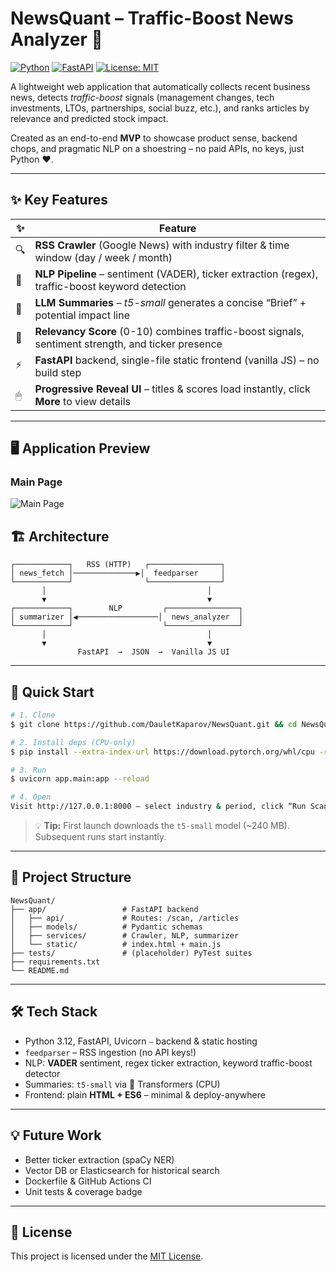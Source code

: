 # NewsQuant – Traffic-Boost News Analyzer 🚀

[![Python](https://img.shields.io/badge/Python-3.12-blue?logo=python)](https://www.python.org/) [![FastAPI](https://img.shields.io/badge/FastAPI-0.104-green?logo=fastapi)](https://fastapi.tiangolo.com/) [![License: MIT](https://img.shields.io/badge/License-MIT-yellow.svg)](LICENSE)

A lightweight web application that automatically collects recent business news, detects *traffic-boost* signals (management changes, tech investments, LTOs, partnerships, social buzz, etc.), and ranks articles by relevance and predicted stock impact.

Created as an end-to-end **MVP** to showcase product sense, backend chops, and pragmatic NLP on a shoestring – no paid APIs, no keys, just Python ♥.

---

## ✨ Key Features

| ✨ | Feature |
|---|---|
| 🔍 | **RSS Crawler** (Google News) with industry filter & time window (day / week / month) |
| 🧠 | **NLP Pipeline** – sentiment (VADER), ticker extraction (regex), traffic-boost keyword detection |
| 🤖 | **LLM Summaries** – *t5-small* generates a concise “Brief” + potential impact line |
| 🏅 | **Relevancy Score** (0-10) combines traffic-boost signals, sentiment strength, and ticker presence |
| ⚡ | **FastAPI** backend, single-file static frontend (vanilla JS) – no build step |
| 🖱 | **Progressive Reveal UI** – titles & scores load instantly, click **More** to view details |

---

## 🖥️ Application Preview

### Main Page
![Main Page](data/images/dashboard.png)


## 🏗️ Architecture

```
┌────────────┐   RSS (HTTP)   ┌────────────────┐
│ news_fetch │──────────────▶│  feedparser     │
└────────────┘                └────────────────┘
       │                                    │
       ▼                                    ▼
┌────────────┐        NLP         ┌────────────────┐
│ summarizer │◀──────────────────│  news_analyzer  │
└────────────┘                    └────────────────┘
       │                                    │
       ▼                                    ▼
               FastAPI  →  JSON  →  Vanilla JS UI
```

---

## 🚀 Quick Start

```bash
# 1. Clone
$ git clone https://github.com/DauletKaparov/NewsQuant.git && cd NewsQuant

# 2. Install deps (CPU-only)
$ pip install --extra-index-url https://download.pytorch.org/whl/cpu -r requirements.txt

# 3. Run
$ uvicorn app.main:app --reload

# 4. Open
Visit http://127.0.0.1:8000 – select industry & period, click “Run Scan”.
```

> 💡 **Tip:** First launch downloads the `t5-small` model (~240 MB). Subsequent runs start instantly.

---

## 📝 Project Structure

```
NewsQuant/
├── app/                 # FastAPI backend
│   ├── api/             # Routes: /scan, /articles
│   ├── models/          # Pydantic schemas
│   ├── services/        # Crawler, NLP, summarizer
│   └── static/          # index.html + main.js
├── tests/               # (placeholder) PyTest suites
├── requirements.txt
└── README.md
```

---

## 🛠 Tech Stack

* Python 3.12, FastAPI, Uvicorn ⎯ backend & static hosting
* `feedparser` – RSS ingestion (no API keys!)
* NLP: **VADER** sentiment, regex ticker extraction, keyword traffic-boost detector
* Summaries: `t5-small` via 🤗 Transformers (CPU)
* Frontend: plain **HTML + ES6** – minimal & deploy-anywhere

---

## 💡 Future Work

* Better ticker extraction (spaCy NER)
* Vector DB or Elasticsearch for historical search
* Dockerfile & GitHub Actions CI
* Unit tests & coverage badge

---

## 📄 License

This project is licensed under the [MIT License](LICENSE).
